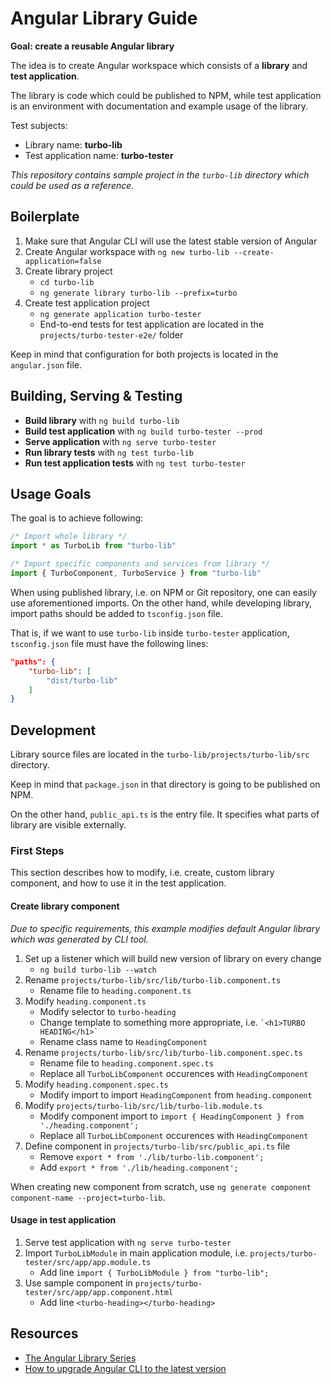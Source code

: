 # Angular Library Guide

**Goal: create a reusable Angular library**

The idea is to create Angular workspace which consists of a **library** and **test application**.

The library is code which could be published to NPM, while test application is an environment with documentation and example usage of the library.

Test subjects:
* Library name: **turbo-lib**
* Test application name: **turbo-tester**

*This repository contains sample project in the `turbo-lib` directory which could be used as a reference.*


## Boilerplate

1. Make sure that Angular CLI will use the latest stable version of Angular
2. Create Angular workspace with `ng new turbo-lib --create-application=false`
3. Create library project
    * `cd turbo-lib`
    * `ng generate library turbo-lib --prefix=turbo`
4. Create test application project
    * `ng generate application turbo-tester`
    * End-to-end tests for test application are located in the `projects/turbo-tester-e2e/` folder

Keep in mind that configuration for both projects is located in the `angular.json` file.


## Building, Serving & Testing

* **Build library** with `ng build turbo-lib`
* **Build test application** with `ng build turbo-tester --prod`
* **Serve application** with `ng serve turbo-tester`
* **Run library tests** with `ng test turbo-lib`
* **Run test application tests** with `ng test turbo-tester`


## Usage Goals

The goal is to achieve following:

```typescript
/* Import whole library */
import * as TurboLib from "turbo-lib"

/* Import specific components and services from library */
import { TurboComponent, TurboService } from "turbo-lib"
```

When using published library, i.e. on NPM or Git repository, one can easily use aforementioned imports. On the other hand, while developing library, import paths should be added to `tsconfig.json` file.

That is, if we want to use `turbo-lib` inside `turbo-tester` application, `tsconfig.json` file must have the following lines:

```json
"paths": {
    "turbo-lib": [
        "dist/turbo-lib"
    ]
}
```


## Development

Library source files are located in the `turbo-lib/projects/turbo-lib/src` directory.

Keep in mind that `package.json` in that directory is going to be published on NPM.

On the other hand, `public_api.ts` is the entry file. It specifies what parts of library are visible externally.

### First Steps

This section describes how to modify, i.e. create, custom library component, and how to use it in the test application.


#### Create library component

*Due to specific requirements, this example modifies default Angular library which was generated by CLI tool.*

1. Set up a listener which will build new version of library on every change
    * `ng build turbo-lib --watch`
2. Rename `projects/turbo-lib/src/lib/turbo-lib.component.ts`
    * Rename file to `heading.component.ts`
3. Modify `heading.component.ts`
    * Modify selector to `turbo-heading`
    * Change template to something more appropriate, i.e. `` `<h1>TURBO HEADING</h1>` ``
    * Rename class name to `HeadingComponent`
4. Rename `projects/turbo-lib/src/lib/turbo-lib.component.spec.ts`
    * Rename file to `heading.component.spec.ts`
    * Replace all `TurboLibComponent` occurences with `HeadingComponent`
5. Modify `heading.component.spec.ts`
    * Modify import to import `HeadingComponent` from `heading.component`
6. Modify `projects/turbo-lib/src/lib/turbo-lib.module.ts`
    * Modify component import to `import { HeadingComponent } from './heading.component';`
    * Replace all `TurboLibComponent` occurences with `HeadingComponent`
7. Define component in `projects/turbo-lib/src/public_api.ts` file
    * Remove `export * from './lib/turbo-lib.component';`
    * Add `export * from './lib/heading.component';`

When creating new component from scratch, use `ng generate component component-name --project=turbo-lib`.


#### Usage in test application

1. Serve test application with `ng serve turbo-tester`
2. Import `TurboLibModule` in main application module, i.e. `projects/turbo-tester/src/app/app.module.ts`
    * Add line `import { TurboLibModule } from "turbo-lib";`
3. Use sample component in `projects/turbo-tester/src/app/app.component.html`
    * Add line `<turbo-heading></turbo-heading>`


## Resources

* [The Angular Library Series](https://blog.angularindepth.com/creating-a-library-in-angular-6-87799552e7e5)
* [How to upgrade Angular CLI to the latest version](https://stackoverflow.com/questions/43931986/how-to-upgrade-angular-cli-to-the-latest-version)